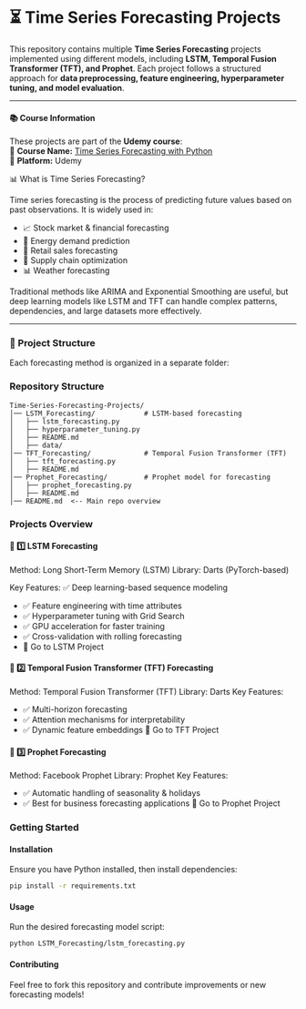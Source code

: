 
# ⏳ Time Series Forecasting Projects  

This repository contains multiple **Time Series Forecasting** projects implemented using different models, including **LSTM, Temporal Fusion Transformer (TFT), and Prophet**. Each project follows a structured approach for **data preprocessing, feature engineering, hyperparameter tuning, and model evaluation**.  

---

#### 📚 Course Information  
These projects are part of the **Udemy course**:  
📌 **Course Name:** [Time Series Forecasting with Python](https://www.udemy.com/course/forecasting-python/learn/lecture/45931761?start=510#questions)  
📌 **Platform:** Udemy  

📊 What is Time Series Forecasting?

Time series forecasting is the process of predicting future values based on past observations. It is widely used in:

* 📈 Stock market & financial forecasting
* 🔋 Energy demand prediction
* 🛒 Retail sales forecasting
* 🚛 Supply chain optimization
* 📊 Weather forecasting


Traditional methods like ARIMA and Exponential Smoothing are useful, but deep learning models like LSTM and TFT can handle complex patterns, dependencies, and large datasets more effectively.


---

### 📂 Project Structure  

Each forecasting method is organized in a separate folder:  

### Repository Structure

```plaintext
Time-Series-Forecasting-Projects/
│── LSTM_Forecasting/            # LSTM-based forecasting
│   ├── lstm_forecasting.py
│   ├── hyperparameter_tuning.py
│   ├── README.md
│   ├── data/
│── TFT_Forecasting/             # Temporal Fusion Transformer (TFT)
│   ├── tft_forecasting.py
│   ├── README.md
│── Prophet_Forecasting/         # Prophet model for forecasting
│   ├── prophet_forecasting.py
│   ├── README.md
│── README.md  <-- Main repo overview
```

### Projects Overview

#### 📌 1️⃣ LSTM Forecasting
Method: Long Short-Term Memory (LSTM)
Library: Darts (PyTorch-based)

Key Features: ✅ Deep learning-based sequence modeling
* ✅ Feature engineering with time attributes
* ✅ Hyperparameter tuning with Grid Search
* ✅ GPU acceleration for faster training
* ✅ Cross-validation with rolling forecasting
* 📂 Go to LSTM Project

#### 📌 2️⃣ Temporal Fusion Transformer (TFT) Forecasting
Method: Temporal Fusion Transformer (TFT)
Library: Darts
Key Features: 
* ✅ Multi-horizon forecasting
* ✅ Attention mechanisms for interpretability
* ✅ Dynamic feature embeddings
📂 Go to TFT Project

#### 📌 3️⃣ Prophet Forecasting
Method: Facebook Prophet
Library: Prophet
Key Features: 
* ✅ Automatic handling of seasonality & holidays
* ✅ Best for business forecasting applications
📂 Go to Prophet Project

### Getting Started

#### Installation
Ensure you have Python installed, then install dependencies:
```bash
pip install -r requirements.txt
```

#### Usage
Run the desired forecasting model script:
```bash
python LSTM_Forecasting/lstm_forecasting.py
```

#### Contributing
Feel free to fork this repository and contribute improvements or new forecasting models!








